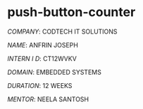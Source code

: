 # push-button-counter

*COMPANY*: CODTECH IT SOLUTIONS

*NAME*: ANFRIN JOSEPH

*INTERN I D*: CT12WVKV

*DOMAIN*: EMBEDDED SYSTEMS

*DURATION*: 12 WEEKS

*MENTOR*: NEELA SANTOSH
